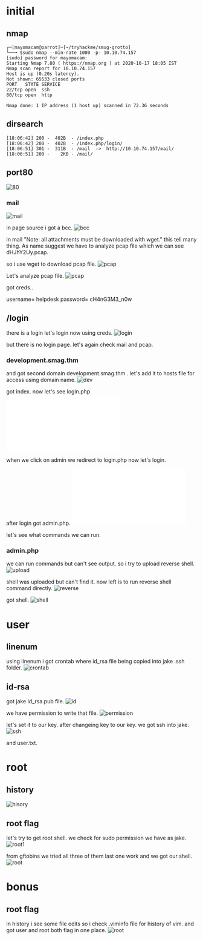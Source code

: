 # initial

## nmap 
```
┌─[mayomacam@parrot]─[~/tryhackme/smug-grotto]
└──╼ $sudo nmap --min-rate 1000 -p- 10.10.74.157
[sudo] password for mayomacam: 
Starting Nmap 7.80 ( https://nmap.org ) at 2020-10-17 18:05 IST
Nmap scan report for 10.10.74.157
Host is up (0.20s latency).
Not shown: 65533 closed ports
PORT   STATE SERVICE
22/tcp open  ssh
80/tcp open  http

Nmap done: 1 IP address (1 host up) scanned in 72.36 seconds

```

## dirsearch

```
[18:06:42] 200 -  402B  - /index.php
[18:06:42] 200 -  402B  - /index.php/login/
[18:06:51] 301 -  311B  - /mail  ->  http://10.10.74.157/mail/
[18:06:51] 200 -    2KB - /mail/
```
## port80

![80](./port80.png)

### mail

![mail](./mail.png)

in page source i got a bcc.
![bcc](./bcc.png)

in mail "Note: all attachments must be downloaded with wget." this tell many thing. As name suggest we have to analyze pcap file which we can see dHJhY2Uy.pcap.

so i use wget to download pcap file.
![pcap](./pcap.png)

Let's analyze pcap file.
![pcap](./user.png)


got creds..

username= helpdesk
password= cH4nG3M3_n0w


## /login
there is a login let's login now using creds.
![login](./login1.png)

but there is no login page. let's again check mail and pcap.

### development.smag.thm
and got second domain development.smag.thm .
let's add it to hosts file for access using domain name.
![dev](./dev.png)

got index.
now let's see login.php
![dev](./login.php)

when we click on admin we redirect to login.php
now let's login.

after login got admin.php.
![admin](./admin.php)

let's see what commands we can run.

### admin.php

we can run commands but can't see output. so i try to upload reverse shell.
![upload](./got-upload.png)

shell was uploaded but can't find it.
now left is to run reverse shell command directly.
![reverse](./reverse.png)

got shell.
![shell](./shell.png)

# user

## linenum

using linenum i got crontab where id_rsa file being copied into jake .ssh folder.
![crontab](./crontab.png)

## id-rsa
got jake id_rsa.pub file.
![id](./jake-id-rsa.png)

we have permission to write that file.
![permission](./permi.png)

let's set it to our key.
after changeing key to our key. we got ssh into jake.
![ssh](./ssh.png)

and user.txt.

# root

## history
![hisory](./history.png)


## root flag
let's try to get root shell. 
we check for sudo permission we have as jake.
![root1](./jake-root.png)

from gftobins we tried all three of them last one work and we got our shell.
![root](./root1.png)


# bonus

## root flag 

in history i see some file edits so i check .viminfo file for history of vim. and got user and root both flag in one place.
![root](./root.png)




